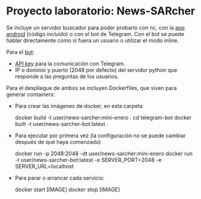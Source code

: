 # Proyecto laboratorio: News-SARcher

Se incluye un servidor buscador para poder probarlo con nc, con la [app android](https://play.google.com/store/apps/details?id=com.kauron.newssarcher) (código incluido) o con el bot de Telegram. Con el bot se puede hablar directamente como si fuera un usuario o utilizar el modo inline.

Para el [bot](./telegram-bot/bot.py):
* [API key](https://core.telegram.org/bots#6-botfather) para la comunicación con Telegram.
* IP o dominio y puerto (2048 por defecto) del servidor python que responde a las preguntas de los usuarios.

Para el despliegue de ambos se incluyen Dockerfiles, que siven para generar containers:

* Para crear las imágenes de docker, en esta carpeta

    docker build -t user/news-sarcher:mini-enero .
    cd telegram-bot
    docker built -t user/news-sarcher-bot:latest .

* Para ejecutar por primera vez (la configuración no se puede cambiar después de que haya comenzado)

    docker run -p 2048:2048 -dt user/news-sarcher:mini-enero
    docker run -t user/news-sarcher-bot:latest -e SERVER_PORT=2048 -e SERVER_URL=localhost

* Para parar o arrancar cada servicio:

    docker start [IMAGE]
    docker stop [IMAGE]

